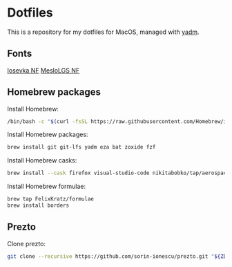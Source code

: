 # Dotfiles
This is a repository for my dotfiles for MacOS, managed with [yadm](https://yadm.io/).

## Fonts
[Iosevka NF](https://github.com/ryanoasis/nerd-fonts/releases/download/v3.3.0/Iosevka.zip)
[MesloLGS NF](https://github.com/romkatv/powerlevel10k/blob/master/font.md)

## Homebrew packages

Install Homebrew:
```sh
/bin/bash -c "$(curl -fsSL https://raw.githubusercontent.com/Homebrew/install/HEAD/install.sh)"
```

Install Homebrew packages:
```sh
brew install git git-lfs yadm eza bat zoxide fzf
```

Install Homebrew casks:
```sh
brew install --cask firefox visual-studio-code nikitabobko/tap/aerospace wezterm whatsapp telegram
```

Install Homebrew formulae:
```sh
brew tap FelixKratz/formulae
brew install borders
```

## Prezto

Clone prezto:
```sh
git clone --recursive https://github.com/sorin-ionescu/prezto.git "${ZDOTDIR:-${XDG_CONFIG_HOME:-$HOME/.config}/zsh}/.zprezto"
```
